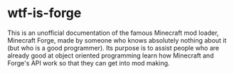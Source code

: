 # wtf-is-forge
This is an unofficial documentation of the famous Minecraft mod loader, Minecraft Forge, made by someone who knows absolutely nothing about it (but who is a good programmer). Its purpose is to assist people who are already good at object oriented programming learn how Minecraft and Forge's API work so that they can get into mod making. 
